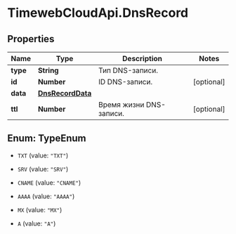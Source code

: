 # TimewebCloudApi.DnsRecord

## Properties

Name | Type | Description | Notes
------------ | ------------- | ------------- | -------------
**type** | **String** | Тип DNS-записи. | 
**id** | **Number** | ID DNS-записи. | [optional] 
**data** | [**DnsRecordData**](DnsRecordData.md) |  | 
**ttl** | **Number** | Время жизни DNS-записи. | [optional] 



## Enum: TypeEnum


* `TXT` (value: `"TXT"`)

* `SRV` (value: `"SRV"`)

* `CNAME` (value: `"CNAME"`)

* `AAAA` (value: `"AAAA"`)

* `MX` (value: `"MX"`)

* `A` (value: `"A"`)




